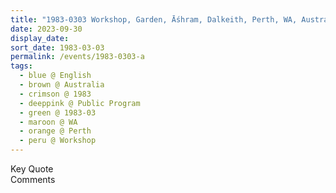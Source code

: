 ```yaml
---
title: "1983-0303 Workshop, Garden, Āśhram, Dalkeith, Perth, WA, Australia"
date: 2023-09-30
display_date: 
sort_date: 1983-03-03
permalink: /events/1983-0303-a
tags:
  - blue @ English
  - brown @ Australia
  - crimson @ 1983
  - deeppink @ Public Program
  - green @ 1983-03
  - maroon @ WA
  - orange @ Perth
  - peru @ Workshop
---
```


<wave-list>
  <list-title color="green" width="75">Key Quote</list-title>
  <list-item color="BlanchedAlmond"  width="200"></list-item>
  <list-item color="Lavender"></list-item>
  <list-item color="BlanchedAlmond"></list-item>
</wave-list>

<br>

<wave-list>
  <list-title color="green" width="75">Comments</list-title>
  <list-item color="BlanchedAlmond"  width="200"></list-item>
  <list-item color="Lavender"></list-item>
  <list-item color="BlanchedAlmond"></list-item>
</wave-list>